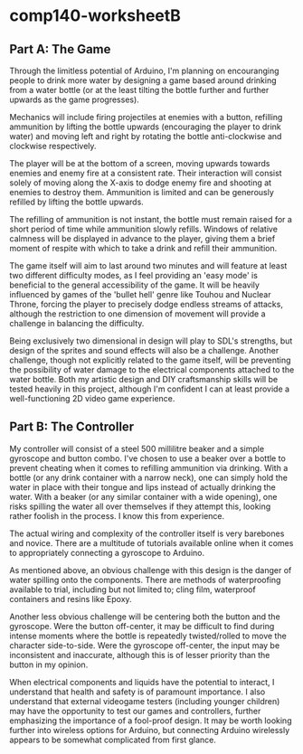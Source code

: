 # comp140-worksheetB

## Part A: The Game

Through the limitless potential of Arduino, I'm planning on encouranging people to drink more water by designing a game based around drinking from a water bottle (or at the least tilting the bottle further and further upwards as the game progresses).

Mechanics will include firing projectiles at enemies with a button, refilling ammunition by lifting the bottle upwards (encouraging the player to drink water) and moving left and right by rotating the bottle anti-clockwise and clockwise respectively.

The player will be at the bottom of a screen, moving upwards towards enemies and enemy fire at a consistent rate. Their interaction will consist solely of moving along the X-axis to dodge enemy fire and shooting at enemies to destroy them. Ammunition is limited and can be generously refilled by lifting the bottle upwards. 

The refilling of ammunition is not instant, the bottle must remain raised for a short period of time while ammunition slowly refills. Windows of relative calmness will be displayed in advance to the player, giving them a brief moment of respite with which to take a drink and refill their ammunition.

The game itself will aim to last around two minutes and will feature at least two different difficulty modes, as I feel providing an 'easy mode' is beneficial to the general accessibility of the game. It will be heavily influenced by games of the 'bullet hell' genre like Touhou and Nuclear Throne, forcing the player to precisely dodge endless streams of attacks, although the restriction to one dimension of movement will provide a challenge in balancing the difficulty.

Being exclusively two dimensional in design will play to SDL's strengths, but design of the sprites and sound effects will also be a challenge. Another challenge, though not explicitly related to the game itself, will be preventing the possibility of water damage to the electrical components attached to the water bottle. Both my artistic design and DIY craftsmanship skills will be tested heavily in this project, although I'm confident I can at least provide a well-functioning 2D video game experience.

## Part B: The Controller

My controller will consist of a steel 500 millilitre beaker and a simple gyroscope and button combo. I've chosen to use a beaker over a bottle to prevent cheating when it comes to refilling ammunition via drinking. With a bottle (or any drink container with a narrow neck), one can simply hold the water in place with their tongue and lips instead of actually drinking the water. With a beaker (or any similar container with a wide opening), one risks spilling the water all over themselves if they attempt this, looking rather foolish in the process. I know this from experience.

The actual wiring and complexity of the controller itself is very barebones and novice. There are a multitude of tutorials available online when it comes to appropriately connecting a gyroscope to Arduino.

As mentioned above, an obvious challenge with this design is the danger of water spilling onto the components. There are methods of waterproofing available to trial, including but not limited to; cling film, waterproof containers and resins like Epoxy.

Another less obvious challenge will be centering both the button and the gyroscope. Were the button off-center, it may be difficult to find during intense moments where the bottle is repeatedly twisted/rolled to move the character side-to-side. Were the gyroscope off-center, the input may be inconsistent and inaccurate, although this is of lesser priority than the button in my opinion.

When electrical components and liquids have the potential to interact, I understand that health and safety is of paramount importance. I also understand that external videogame testers (including younger children) may have the opportunity to test our games and controllers, further emphasizing the importance of a fool-proof design. It may be worth looking further into wireless options for Arduino, but connecting Arduino wirelessly appears to be somewhat complicated from first glance.
